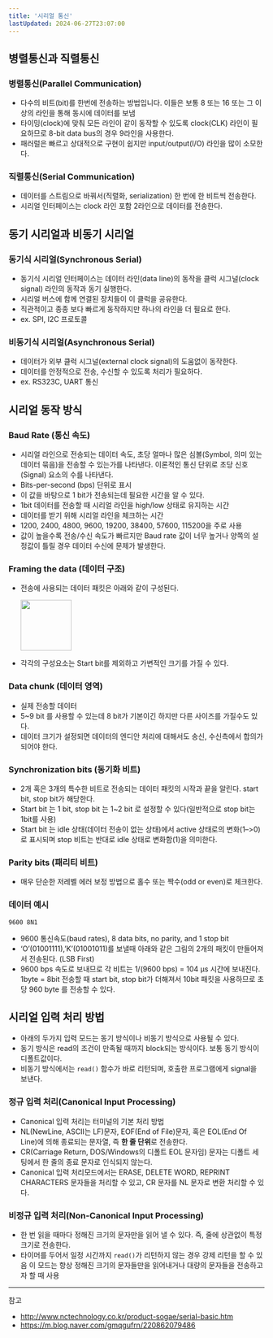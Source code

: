 ```yaml
---
title: '시리얼 통신'
lastUpdated: 2024-06-27T23:07:00
---
```

## 병렬통신과 직렬통신
### 병렬통신(Parallel Communication)
- 다수의 비트(bit)를 한번에 전송하는 방법입니다. 이들은 보통 8 또는 16 또는 그 이상의 라인을 통해 동시에 데이터를 보냄
- 타이밍(clock)에 맞춰 모든 라인이 같이 동작할 수 있도록 clock(CLK) 라인이 필요하므로 8-bit data bus의 경우 9라인을 사용한다.
- 패러럴은 빠르고 상대적으로 구현이 쉽지만 input/output(I/O) 라인을 많이 소모한다.

### 직렬통신(Serial Communication)
- 데이터를 스트림으로 바꿔서(직렬화, serialization) 한 번에 한 비트씩 전송한다.
- 시리얼 인터페이스는 clock 라인 포함 2라인으로 데이터를 전송한다.

## 동기 시리얼과 비동기 시리얼

### 동기식 시리얼(Synchronous Serial)
- 동기식 시리얼 인터페이스는 데이터 라인(data line)의 동작을 클럭 시그널(clock signal) 라인의 동작과 동기 실행한다.
- 시리얼 버스에 함께 연결된 장치들이 이 클럭을 공유한다.
- 직관적이고 종종 보다 빠르게 동작하지만 하나의 라인을 더 필요로 한다.
- ex. SPI, I2C 프로토콜

### 비동기식 시리얼(Asynchronous Serial)
- 데이터가 외부 클럭 시그널(external clock signal)의 도움없이 동작한다.
- 데이터를 안정적으로 전송, 수신할 수 있도록 처리가 필요하다.
- ex. RS323C, UART 통신

## 시리얼 동작 방식

### Baud Rate (통신 속도)
- 시리얼 라인으로 전송되는 데이터 속도, 초당 얼마나 많은 심볼(Symbol, 의미 있는 데이터 묶음)을 전송할 수 있는가를 나타낸다. 이론적인 통신 단위로 초당 신호(Signal) 요소의 수를 나타낸다.
- Bits-per-second (bps) 단위로 표시
- 이 값을 바탕으로 1 bit가 전송되는데 필요한 시간을 알 수 있다.
- 1bit 데이터를 전송할 때 시리얼 라인을 high/low 상태로 유지하는 시간
- 데이터를 받기 위해 시리얼 라인을 체크하는 시간
- 1200, 2400, 4800, 9600, 19200, 38400, 57600, 115200을 주로 사용
- 값이 높을수록 전송/수신 속도가 빠르지만 Baud rate 값이 너무 높거나 양쪽의 설정값이 틀릴 경우 데이터 수신에 문제가 발생한다.
  
### Framing the data (데이터 구조)
- 전송에 사용되는 데이터 패킷은 아래와 같이 구성된다.

    <img src="https://github.com/rlaisqls/TIL/assets/81006587/f091148d-18a4-4028-8ac9-db9c2d0b4543" style="height: 100px"/>

- 각각의 구성요소는 Start bit를 제외하고 가변적인 크기를 가질 수 있다.

### Data chunk (데이터 영역)
- 실제 전송할 데이터
- 5~9 bit 를 사용할 수 있는데 8 bit가 기본이긴 하지만 다른 사이즈를 가질수도 있다.
- 데이터 크기가 설정되면 데이터의 엔디안 처리에 대해서도 송신, 수신측에서 합의가 되어야 한다.

### Synchronization bits (동기화 비트)
- 2개 혹은 3개의 특수한 비트로 전송되는 데이터 패킷의 시작과 끝을 알린다. start bit, stop bit가 해당한다.
- Start bit 는 1 bit, stop bit 는 1~2 bit 로 설정할 수 있다(일반적으로 stop bit는 1bit를 사용)
- Start bit 는 idle 상태(데이터 전송이 없는 상태)에서 active 상태로의 변화(1–>0)로 표시되며 stop 비트는 반대로 idle 상태로 변화함(1)을 의미한다.

### Parity bits (패리티 비트)
- 매우 단순한 저레벨 에러 보정 방법으로 홀수 또는 짝수(odd or even)로 체크한다.

### 데이터 예시

```
9600 8N1
```

- 9600 통신속도(baud rates), 8 data bits, no parity, and 1 stop bit
- ‘O’(01001111),’K’(01001011)를 보낼때 아래와 같은 그림의 2개의 패킷이 만들어져서 전송된다. (LSB First)
- 9600 bps 속도로 보내므로 각 비트는 1/(9600 bps) = 104 µs 시간에 보내진다. 1byte = 8bit 전송할 때 start bit, stop bit가 더해져서 10bit 패킷을 사용하므로 초당 960 byte 를 전송할 수 있다.

## 시리얼 입력 처리 방법

- 아래의 두가지 입력 모드는 동기 방식이나 비동기 방식으로 사용될 수 있다.
- 동기 방식은 read의 조건이 만족될 때까지 block되는 방식이다. 보통 동기 방식이 디폴트값이다.
- 비동기 방식에서는 `read()` 함수가 바로 리턴되며, 호출한 프로그램에게 signal을 보낸다.
  
### 정규 입력 처리(Canonical Input Processing)
- Canonical 입력 처리는 터미널의 기본 처리 방법
- NL(NewLine, ASCII는 LF)문자, EOF(End of File)문자, 혹은 EOL(End Of Line)에 의해 종료되는 문자열, 즉 **한 줄 단위**로 전송한다.
- CR(Carriage Return, DOS/Windows의 디폴트 EOL 문자임) 문자는 디폴트 세팅에서 한 줄의 종료 문자로 인식되지 않는다.
- Canonical 입력 처리모드에서는 ERASE, DELETE WORD, REPRINT CHARACTERS 문자들을 처리할 수 있고, CR 문자를 NL 문자로 변환 처리할 수 있다.

### 비정규 입력 처리(Non-Canonical Input Processing)
- 한 번 읽을 때마다 정해진 크기의 문자만을 읽어 낼 수 있다. 즉, 줄에 상관없이 특정 크기로 전송한다.
- 타이머를 두어서 일정 시간까지 `read()`가 리턴하지 않는 경우 강제 리턴을 할 수 있음
이 모드는 항상 정해진 크기의 문자들만을 읽어내거나 대량의 문자들을 전송하고자 할 때 사용

---
참고
- http://www.nctechnology.co.kr/product-sogae/serial-basic.htm
- https://m.blog.naver.com/gmqgufrn/220862079486